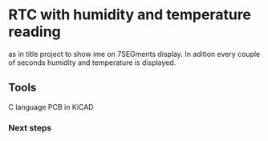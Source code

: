 # RTC with humidity and temperature reading

as in title project to show ime on 7SEGments display. In adition every couple of seconds humidity and temperature is displayed.

## Tools

C language
PCB in KiCAD

### Next steps


